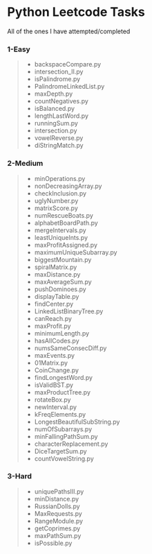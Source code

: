 # Python Leetcode Tasks

All of the ones I have attempted/completed

### 1-Easy
> * backspaceCompare.py
> * intersection_II.py
> * isPalindrome.py
> * PalindromeLinkedList.py
> * maxDepth.py
> * countNegatives.py
> * isBalanced.py
> * lengthLastWord.py
> * runningSum.py
> * intersection.py
> * vowelReverse.py
> * diStringMatch.py
### 2-Medium
> * minOperations.py
> * nonDecreasingArray.py
> * checkInclusion.py
> * uglyNumber.py
> * matrixScore.py
> * numRescueBoats.py
> * alphabetBoardPath.py
> * mergeIntervals.py
> * leastUniqueInts.py
> * maxProfitAssigned.py
> * maximumUniqueSubarray.py
> * biggestMountain.py
> * spiralMatrix.py
> * maxDistance.py
> * maxAverageSum.py
> * pushDominoes.py
> * displayTable.py
> * findCenter.py
> * LinkedListBinaryTree.py
> * canReach.py
> * maxProfit.py
> * minimumLength.py
> * hasAllCodes.py
> * numsSameConsecDiff.py
> * maxEvents.py
> * 01Matrix.py
> * CoinChange.py
> * findLongestWord.py
> * isValidBST.py
> * maxProductTree.py
> * rotateBox.py
> * newInterval.py
> * kFreqElements.py
> * LongestBeautifulSubString.py
> * numOfSubarrays.py
> * minFallingPathSum.py
> * characterReplacement.py
> * DiceTargetSum.py
> * countVowelString.py
### 3-Hard
> * uniquePathsIII.py
> * minDistance.py
> * RussianDolls.py
> * MaxRequests.py
> * RangeModule.py
> * getCoprimes.py
> * maxPathSum.py
> * isPossible.py
